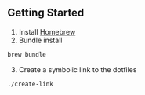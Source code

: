 ## Getting Started

1. Install [Homebrew](https://brew.sh/)
2. Bundle install

```sh
brew bundle
```

3. Create a symbolic link to the dotfiles

```sh
./create-link
```
